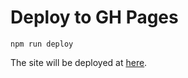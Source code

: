 # Deploy to GH Pages

`npm run deploy`

The site will be deployed at [here](http://sarashahbaig.github.io/mezbaan).
